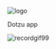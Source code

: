 ![logo](https://cloud.githubusercontent.com/assets/3276768/22606073/b9739a36-ea52-11e6-8dc6-b996967158e8.png)

Dotzu app

![recordgif99](https://cloud.githubusercontent.com/assets/3276768/22604003/dd161210-ea49-11e6-923d-b4b32acfd642.gif)
